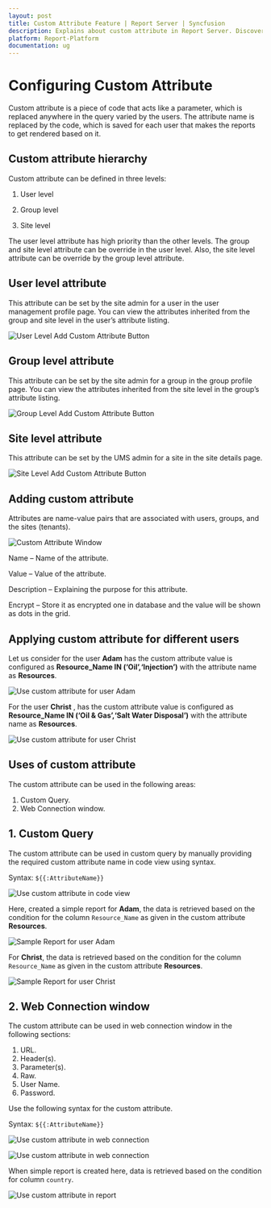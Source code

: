 ```yaml
---
layout: post
title: Custom Attribute Feature | Report Server | Syncfusion
description: Explains about custom attribute in Report Server. Discover the custom attributes as dynamic code parameters in user queries, enabling personalized rendering of Reports in the Report Server.
platform: Report-Platform
documentation: ug
---
```


# Configuring Custom Attribute

Custom attribute is a piece of code that acts like a parameter, which is replaced anywhere in the query varied by the users. The attribute name is replaced by the code, which is saved for each user that makes the reports to get rendered based on it.

## Custom attribute hierarchy

Custom attribute can be defined in three levels:

  1. User level

  2. Group level

  3. Site level

The user level attribute has high priority than the other levels. The group and site level attribute can be override in the user level. Also, the site level attribute can be override by the group level attribute.

## User level attribute

This attribute can be set by the site admin for a user in the user management profile page. You can view the attributes inherited from the group and site level in the user’s attribute listing.

![User Level Add Custom Attribute Button](/static/assets/on-premise/images/report-designer/manage-data/configure-custom-attribute/custom-attribute-add-button-user-level.png '#width=445px')

## Group level attribute

This attribute can be set by the site admin for a group in the group profile page. You can view the attributes inherited from the site level in the group’s attribute listing.

![Group Level Add Custom Attribute Button](/static/assets/on-premise/images/report-designer/manage-data/configure-custom-attribute/custom-attribute-add-button-group-level.png '#width=445px')

## Site level attribute

This attribute can be set by the UMS admin for a site in the site details page.

![Site Level Add Custom Attribute Button](/static/assets/on-premise/images/report-designer/manage-data/configure-custom-attribute/custom-attribute-add-button-tenant-level.png '#width=445px')

## Adding custom attribute

Attributes are name-value pairs that are associated with users, groups, and the sites (tenants).

![Custom Attribute Window](/static/assets/on-premise/images/report-designer/manage-data/configure-custom-attribute/adding-custom-attribute.png '#width=385px')

Name – Name of the attribute.

Value – Value of the attribute.

Description – Explaining the purpose for this attribute.

Encrypt – Store it as encrypted one in database and the value will be shown as dots in the grid.

## Applying custom attribute for different users

Let us consider for the user **Adam** has the custom attribute value is configured as **Resource_Name IN (‘Oil’,‘Injection’)** with the attribute name as **Resources**.

![Use custom attribute for user Adam](/static/assets/on-premise/images/report-designer/manage-data/configure-custom-attribute/custom-attribute-user-Adam.png '#width=385px')

For the user **Christ** , has the custom attribute value is configured as **Resource_Name IN (‘Oil & Gas’,‘Salt Water Disposal’)** with the attribute name as **Resources**.

![Use custom attribute for user Christ](/static/assets/on-premise/images/report-designer/manage-data/configure-custom-attribute/custom-attribute-user-Christ.png '#width=385px')

## Uses of custom attribute

The custom attribute can be used in the following areas:

  1. Custom Query.
  2. Web Connection window.

## 1. Custom Query

The custom attribute can be used in custom query by manually providing the required custom attribute name in code view using syntax.

Syntax: `${{:AttributeName}}`

![Use custom attribute in code view](/static/assets/on-premise/images/report-designer/manage-data/configure-custom-attribute/custom-attribute-in-code-view.png '#width=410px')

Here, created a simple report for **Adam**, the data is retrieved based on the condition for the column `Resource_Name` as given in the custom attribute **Resources**.

![Sample Report for user Adam](/static/assets/on-premise/images/report-designer/manage-data/configure-custom-attribute/custom-attribute-sample-report-Adam.png '#width=395px')

For **Christ**, the data is retrieved based on the condition for the column `Resource_Name` as given in the custom attribute **Resources**.

![Sample Report for user Christ](/static/assets/on-premise/images/report-designer/manage-data/configure-custom-attribute/custom-attribute-sample-report-Christ.png '#width=395px')

## 2. Web Connection window

The custom attribute can be used in web connection window in the following sections:

  1. URL.
  2. Header(s).
  3. Parameter(s).
  4. Raw.
  5. User Name.
  6. Password.

Use the following syntax for the custom attribute.

Syntax: `${{:AttributeName}}`

![Use custom attribute in web connection](/static/assets/on-premise/images/report-designer/manage-data/configure-custom-attribute/set-custom-attribute.png '#width=355px')

![Use custom attribute in web connection](/static/assets/on-premise/images/report-designer/manage-data/configure-custom-attribute/web-connection-custom-attribute.png '#width=355px')

When simple report is created here, data is retrieved based on the condition for column `country`.

![Use custom attribute in report](/static/assets/on-premise/images/report-designer/manage-data/configure-custom-attribute/report-custom-attribute.png '#width=355px')